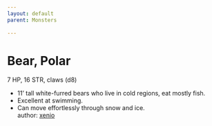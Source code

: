 ```yaml
---
layout: default
parent: Monsters
  
---
```

# Bear, Polar
7 HP, 16 STR, claws (d8)  
- 11’ tall white-furred bears who live in cold regions, eat mostly fish.  
- Excellent at swimming.  
- Can move effortlessly through snow and ice.  
author: [xenio](https://xenioinabottle.blogspot.com)
